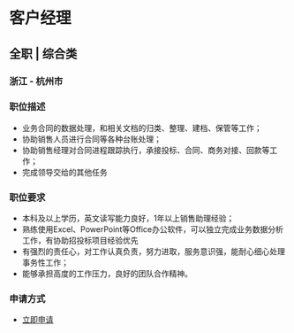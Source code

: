 
# 客户经理
## 全职  |  综合类
### 浙江 - 杭州市

### 职位描述
- 业务合同的数据处理，和相关文档的归类、整理、建档、保管等工作；
- 协助销售人员进行合同等各种台账处理；
- 协助销售经理对合同进程跟踪执行，承接投标、合同、商务对接、回款等工作；
- 完成领导交给的其他任务
### 职位要求
- 本科及以上学历，英文读写能力良好，1年以上销售助理经验；
- 熟练使用Excel、PowerPoint等Office办公软件，可以独立完成业务数据分析工作，有协助招投标项目经验优先
- 有强烈的责任心，对工作认真负责，努力进取，服务意识强，能耐心细心处理事务性工作；
- 能够承担高度的工作压力，良好的团队合作精神。
### 申请方式
- <a href="mailto:hr@tuya.com?subject=求职简历-客户经理-来自GitHub">立即申请</a>